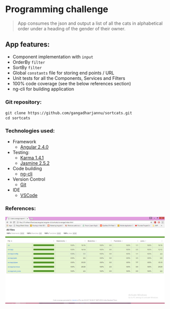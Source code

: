 # Programming challenge
> App consumes the json and output a list of all the cats in alphabetical order under a heading of the gender of their owner.
## App features:
* Component implementation with `input`
* OrderBy `filter`
* SortBy `filter`
* Global `constants` file for storing end points / URL
* Unit tests for all the Components, Services and Filters
* 100% code coverage (see the below references section)
* ng-cli for building application

### Git repository:

    git clone https://github.com/gangadharjannu/sortcats.git
    cd sortcats
    
### Technologies used:
* Framework
    * [Angular 2.4.0](https://angular.io/)
* Testing: 
    * [Karma 1.4.1](https://karma-runner.github.io/1.0/index.html)
    * [Jasmine 2.5.2](https://jasmine.github.io/)
* Code building
    * [ng-cli](https://cli.angular.io/)
* Version Control
    * [Git](https://git-scm.com/)
* IDE
    * [VSCode](https://code.visualstudio.com/)

### References:
<p align="center">
<img src="https://raw.githubusercontent.com/gangadharjannu/sortcats/master/unit_tests/code-coverage.png" alt="code coverage" title="Code coverage">
</p>
